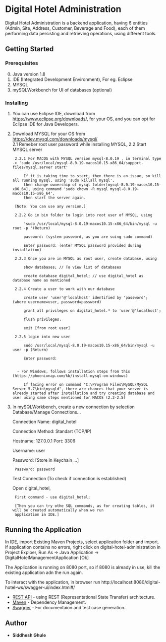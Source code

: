 # Digital Hotel Administration
Digital Hotel Administration is a backend application, having 6 entities (Admin, Site, Address, Customer, Beverage and Food), each of them performing data persisting and retrieving operations, using different tools.


## Getting Started

### Prerequisites
0. Java version 1.8
1. IDE (Integrated Development Environment), For eg. Eclipse
2. MYSQL
3. mySQLWorkbench for UI of databases (optional)

### Installing
1. You can use Eclipse IDE, download from https://www.eclipse.org/downloads/, for your OS, and you can opt for Eclipse IDE for Java Developers.
2. Download MYSQL for your OS from https://dev.mysql.com/downloads/mysql/  
    2.1 Remeber root user password while installing MYSQL,
    2.2 Start MYSQL server

	    2.2.1 For MACOS with MYSQL version mysql-8.0.19 , in terminal type -> 'sudo /usr/local/mysql-8.0.19-macos10.15-x86_64/support-files/mysql.server start'

	        If it is taking time to start, then there is an issue, so kill all running mysql, using 'sudo killall mysql', 
	        then change ownership of mysql folder[mysql-8.0.19-macos10.15-x86_64], using command 'sudo chown -R mysql mysql-8.0.19-macos10.15-x86_64',
            then start the server again.

        [Note: You can use any version.]

        2.2.2 Go in bin folder to login into root user of MYSQL, using

	        'sudo /usr/local/mysql-8.0.19-macos10.15-x86_64/bin/mysql -u root -p '(Return)

            password: (system password, as you are suing sudo command)

            Enter password: (enter MYSQL password provided during installation)

        2.2.3 Once you are in MYSQL as root user, create database, using

	        show databases; // To view list of databases

	        create database digital_hotel; // use digital_hotel as database name as mentioned

        2.2.4 Create a user to work with our database

            create user 'user'@'localhost' identified by 'password';  (where username=user, password=password)

            grant all privileges on digital_hotel.* to 'user'@'localhost';

            flush privileges;
            
            exit [from root user]
        
        2.2.5 login into new user
        
            sudo /usr/local/mysql-8.0.19-macos10.15-x86_64/bin/mysql -u user -p (Return)
	    
            Enter password:

        
         - For Windows, follows installation steps from this (https://phoenixnap.com/kb/install-mysql-on-windows)

            If facing error on command "C:\Program Files\MySQL\MySQL Server 5.7\bin\mysqld", there are chances that your server is already started after installation and try creating database and user using same steps mentioned for MACOS (2.3-2.5)


3. In mySQLWorkbench, create a new connection by selection Database/Manage Connections...


    Connection Name: digital_hotel

    Connection Method: Standart (TCP/IP)

    Hostname: 127.0.0.1     Port: 3306

    Username: user

    Password: [Store in Keychain ...]

        Password: password

    Test Connection (To check if connection is established)


    Open digital_hotel,

        First command - use digital_hotel;

        [Then you can try othe SQL commands, as for creating tables, it will be created automatically when we run 
        application in IDE.]
        
## Running the Application

In IDE, import Existing Maven Projects, select application folder and import.
If application contains no errors, right click on digital-hotel-administration in Project Exploer, Run As -> Java Application -> DigitalHotelManagementApplication [Ok]

The Application is running on 8080 port, so if 8080 is already in use, kill the existing application adn the run again.

To interact with the application, in browser run
http://localhost:8080/digital-hotel-ws/swagger-ui/index.html#/

* [REST API](https://restfulapi.net) - using REST (Representational State Transfer) architecture.
* [Maven](https://maven.apache.org/) - Dependency Management.
* [Swagger](https://swagger.io) - For documentaion and test case generation.

## Author

* **Siddhesh Ghule** 
